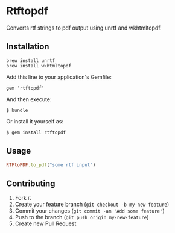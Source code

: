 # Rtftopdf

Converts rtf strings to pdf output using unrtf and wkhtmltopdf.


## Installation

    brew install unrtf
    brew install wkhtmltopdf

Add this line to your application's Gemfile:

    gem 'rtftopdf'

And then execute:

    $ bundle

Or install it yourself as:

    $ gem install rtftopdf

## Usage

````ruby
RTFtoPDF.to_pdf("some rtf input")
````

## Contributing

1. Fork it
2. Create your feature branch (`git checkout -b my-new-feature`)
3. Commit your changes (`git commit -am 'Add some feature'`)
4. Push to the branch (`git push origin my-new-feature`)
5. Create new Pull Request
